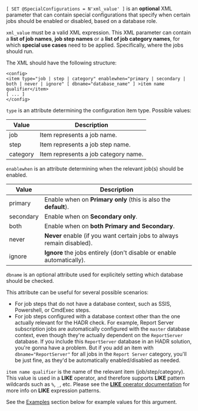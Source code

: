 `[ SET @SpecialConfigurations = N'xml_value' ]` is an **optional** XML parameter that can contain special configurations that specify when certain jobs should be enabled or disabled, based on a database role.

`xml_value` must be a valid XML expression. This XML parameter can contain a **list of job names**, **job step names** or a **list of job category names**, for which **special use cases** need to be applied. 
Specifically, where the jobs should run.

The XML should have the following structure:

```
<config>
<item type="job | step | category" enablewhen="primary | secondary | both | never | ignore" [ dbname="database_name" ] >item name qualifier</item>
[ ... ]
</config>
```

`type` is an attribute determining the configuration item type. Possible values:

|Value|Description|  
|-----------|-----------------|  
|job|Item represents a job name.|  
|step|Item represents a job step name.|  
|category|Item represents a job category name.|

`enablewhen` is an attribute determining when the relevant job(s) should be enabled.

|Value|Description|  
|-----------|-----------------|  
|primary|Enable when on **Primary only** (this is also the **default**).|  
|secondary|Enable when on **Secondary only**.|  
|both|Enable when on **both Primary and Secondary**.|
|never|**Never** enable (if you want certain jobs to always remain disabled).|
|ignore|**Ignore** the jobs entirely (don't disable or enable automatically).|

`dbname` is an optional attribute used for explicitely setting which database should be checked.

This attribute can be useful for several possible scenarios:

- For job steps that do not have a database context, such as SSIS, Powershell, or CmdExec steps.
- For job steps configured with a database context other than the one actually relevant for the HADR check. For example, Report Server subscription jobs are automatically configured with the `master` database context, even though they're actually dependent on the `ReportServer` database. If you include this `ReportServer` database in an HADR solution, you're gonna have a problem. But if you add an item with `dbname="ReportServer"` for all jobs in the `Report Server` category, you'll be just fine, as they'd be automatically enabled/disabled as needed.

`item name qualifier` is the name of the relevant item (job/step/category). This value is used in a **LIKE** operator, and therefore supports **LIKE** pattern wildcards such as `%`, `_`, etc. Please see the [**LIKE** operator documentation](https://docs.microsoft.com/en-us/sql/t-sql/language-elements/like-transact-sql#arguments) for more info on **LIKE** expression patterns.

See the [Examples](#examples) section below for example values for this argument.
